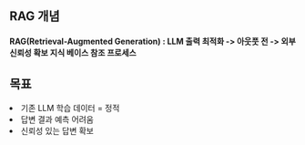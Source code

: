 <h2> RAG 개념 </h2> 
<h4> RAG(Retrieval-Augmented Generation) : LLM 출력 최적화 -> 아웃풋 전 -> 외부 신뢰성 확보 지식 베이스 참조 프로세스 </h4>

<h2> 목표 </h2>
<li> 기존 LLM 학습 데이터 = 정적 </li>
<li> 답변 결과 예측 어려움 </li>
<li> 신뢰성 있는 답변 확보 </li>
